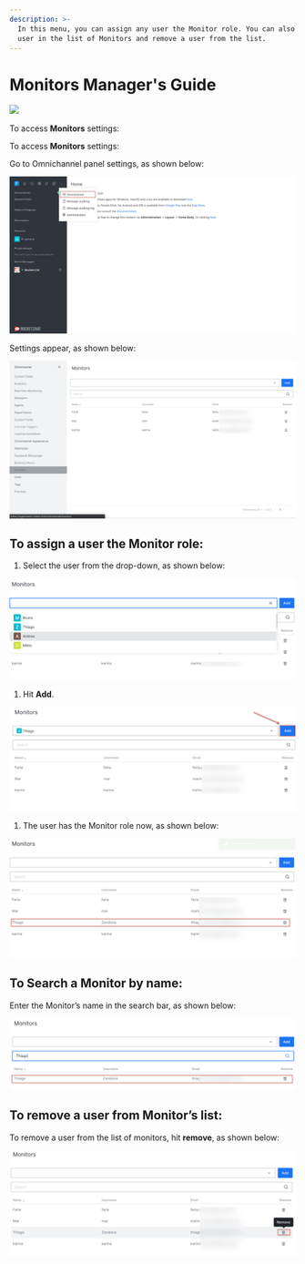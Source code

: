 ```yaml
---
description: >-
  In this menu, you can assign any user the Monitor role. You can also search a
  user in the list of Monitors and remove a user from the list.
---
```


# Monitors Manager's Guide

![](<../../.gitbook/assets/2021-06-10\_22-31-38 (3) (3) (3) (3) (3) (3) (3) (3) (3) (2) (3) (4).jpg>)

To access **Monitors** settings:

To access **Monitors** settings:

Go to Omnichannel panel settings, as shown below:

![](<../../.gitbook/assets/0 (8) (5) (5) (5) (5) (5) (4) (4) (1) (16).png>)

Settings appear, as shown below:

![](<../../.gitbook/assets/1 (6).png>)

## **To assign a user the Monitor role:**

1. Select the user from the drop-down, as shown below:

![](<../../.gitbook/assets/2 (6).png>)

1. Hit **Add**.

![](<../../.gitbook/assets/3 (6).png>)

1. The user has the Monitor role now, as shown below:

![](<../../.gitbook/assets/4 (6).png>)

## **To Search a Monitor by name:**

Enter the Monitor’s name in the search bar, as shown below:

![](<../../.gitbook/assets/5 (6).png>)

## **To remove a user from Monitor’s list:**

To remove a user from the list of monitors, hit **remove**, as shown below:

![](<../../.gitbook/assets/6 (5).png>)
